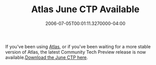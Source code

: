 ﻿---
title: Atlas June CTP Available
date: "2006-07-05T00:01:11.3270000-04:00"
description: If you've been using Atlas, or if you've been waiting for a more
featuredImage: img/19224-featured.png
---

If you've been using [Atlas](http://atlas.asp.net/), or if you've been waiting for a more stable version of Atlas, the latest Community Tech Preview release is now available.[Download the June CTP here](http://www.microsoft.com/downloads/details.aspx?FamilyId=81BF1390-7894-4FF7-B591-1006BD770BC0&displaylang=en).

